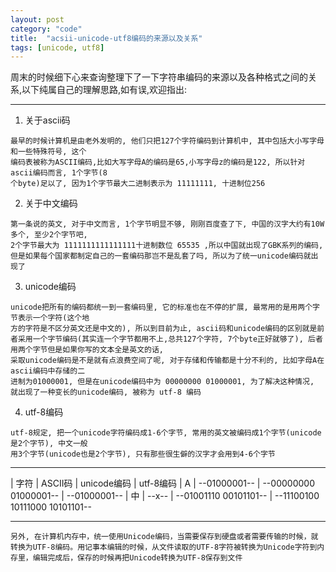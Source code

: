 ```yaml
---
layout: post
category: "code"
title:  "acsii-unicode-utf8编码的来源以及关系"
tags: [unicode, utf8]
---
```


周末的时候细下心来查询整理下了一下字符串编码的来源以及各种格式之间的关系,以下纯属自己的理解思路,如有误,欢迎指出:

***

1. 关于ascii码
```
最早的时候计算机是由老外发明的, 他们只把127个字符编码到计算机中, 其中包括大小写字母和一些特殊符号, 这个
编码表被称为ASCII编码,比如大写字母A的编码是65,小写字母z的编码是122, 所以针对ascii编码而言, 1个字节(8
个byte)足以了, 因为1个字节最大二进制表示为 11111111, 十进制位256
```
2. 关于中文编码
```
第一条说的英文, 对于中文而言, 1个字节明显不够, 刚刚百度查了下, 中国的汉字大约有10W多个, 至少2个字节吧,
2个字节最大为 1111111111111111十进制数位 65535 ,所以中国就出现了GBK系列的编码, 但是如果每个国家都制定自己的一套编码那岂不是乱套了吗, 所以为了统一unicode编码就出现了
```
3. unicode编码
```
unicode把所有的编码都统一到一套编码里, 它的标准也在不停的扩展, 最常用的是用两个字节表示一个字符(这个地
方的字符是不区分英文还是中文的), 所以到目前为止, ascii码和unicode编码的区别就是前者采用一个字节编码(其实连一个字节都用不上,总共127个字符, 7个byte正好就够了), 后者用两个字节但是如果你写的文本全是英文的话,
采取unicode编码是不是就有点浪费空间了呢, 对于存储和传输都是十分不利的, 比如字母A在ascii编码中存储的二
进制为01000001, 但是在unicode编码中为 00000000 01000001, 为了解决这种情况, 就出现了一种变长的unicode编码, 被称为 utf-8 编码
```
4. utf-8编码
```
utf-8规定, 把一个unicode字符编码成1-6个字节, 常用的英文被编码成1个字节(unicode是2个字节), 中文一般
用3个字节(unicode也是2个字节), 只有那些很生僻的汉字才会用到4-6个字节
```

***

| 字符 | ASCII码 |  unicode编码 | utf-8编码
| A  | --01000001-- | --00000000 01000001-- | --01000001--
| 中  | --x-- | --01001110 00101101-- | --11100100 10111000 10101101--

***


```
另外, 在计算机内存中，统一使用Unicode编码，当需要保存到硬盘或者需要传输的时候，就转换为UTF-8编码。用记事本编辑的时候，从文件读取的UTF-8字符被转换为Unicode字符到内存里，编辑完成后，保存的时候再把Unicode转换为UTF-8保存到文件
```








